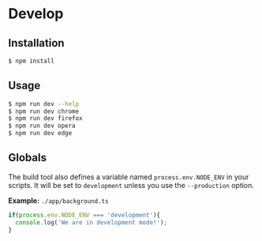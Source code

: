 # Develop

## Installation

```bash
$ npm install
```



## Usage

```bash
$ npm run dev --help
$ npm run dev chrome
$ npm run dev firefox
$ npm run dev opera
$ npm run dev edge
```

## Globals

The build tool also defines a variable named `process.env.NODE_ENV` in your scripts. It will be set to `development` unless you use the `--production` option.


**Example:** `./app/background.ts`

```typescript
if(process.env.NODE_ENV === 'development'){
  console.log('We are in development mode!');
}
```
